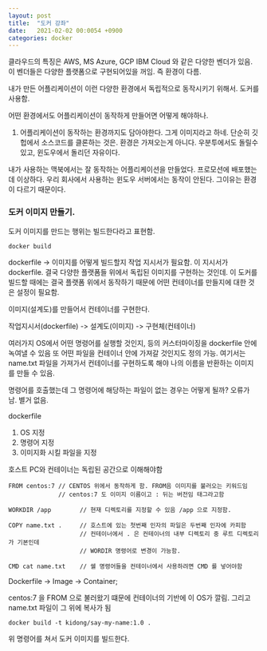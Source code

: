 ```yaml
---
layout: post
title:  "도커 강좌"
date:   2021-02-02 00:0054 +0900
categories: docker
---
```


클라우드의 특징은 AWS, MS Azure, GCP IBM Cloud 와 같은 다양한 벤더가 있음.
이 벤더들은 다양한 플랫폼으로 구현되어있을 꺼임. 즉 환경이 다름.

내가 만든 어플리케이션이 이런 다양한 환경에서 독립적으로 동작시키기 위해서. 도커를 사용함.

어떤 환경에서도 어플리케이션이 동작하게 만들어면 어떻게 해야하나. 

1. 어플리케이션이 동작하는 환경까지도 담아야한다. 그게 이미지라고 하네.
단순히 깃헙에서 소스코드를 클론하는 것은. 환경은 가져오는게 아니다. 우분투에서도 돌릴수 있고, 윈도우에서 돌리던 자유이다.

내가 사용하는 맥북에서는 잘 동작하는 어플리케이션을 만들었다.
프로모션에 배포했는데 이상하다.
우리 회사에서 사용하는 윈도우 서버에서는 동작이 안된다.
그이유는 환경이 다르기 때문이다.

### 도커 이미지 만들기.

도커 이미지를 만드는 행위는 빌드한다라고 표현함.

```
docker build 
```

dockerfile -> 이미지를 어떻게 빌드할지 작업 지시서가 필요함. 이 지시서가 dockerfile.
결국 다양한 플랫폼들 위에서 독립된 이미지를 구현하는 것인데. 이 도커를 빌드할 때에는 
결국 플랫폼 위에서 동작하기 때문에 어떤 컨테이너를 만들지에 대한 것은 설정이 필요함.

이미지(설계도)를 만들어서 컨테이너를 구현한다.

작업지시서(dockerfile) -> 설계도(이미지) -> 구현체(컨테이너)

여러가지 OS에서 어떤 명령어를 실행할 것인지, 등의 커스터마이징을 dockerfile 안에 녹여낼 수 있음
또 어떤 파일을 컨테이너 안에 가져갈 것인지도 정의 가능. 여기서는 name.txt 파일을 가져가서 컨테이너를 구현하도록 해야
나의 이름을 반환하는 이미지를 만들 수 있음.

명령어를 호출했는데 그 명령어에 해당하는 파일이 없는 경우는 어떻게 될까? 오류가 남. 별거 없음.

dockerfile
1. OS 지정
2. 명령어 지정
3. 이미지화 시킬 파일을 지정

호스트 PC와 컨테이너는 독립된 공간으로 이해해야함

```
FROM centos:7 // CENTOS 위에서 동작하게 함. FROM음 이미지를 불러오는 키워드임
              // centos:7 도 이미지 이름이고 : 뒤는 버전임 태그라고함

WORKDIR /app        // 현재 디렉토리를 지정할 수 있음 /app 으로 지정함.              

COPY name.txt .     // 호스트에 있는 첫번째 인자의 파일은 두번째 인자에 카피함
                    // 컨테이너에서 . 은 컨테이너의 내부 디렉토리 중 루트 디렉토리가 기본인데
                    // WORDIR 명령어로 변경이 가능함.

CMD cat name.txt    // 쉘 명령어들을 컨테이너에서 사용하려면 CMD 를 넣어야함                                
```

Dockerfile -> Image -> Container;

centos:7 을 FROM 으로 불러왔기 떄문에 컨테이너의 기반에 이 OS가 깔림. 
그리고 name.txt 파일이 그 위에 복사가 됨

```
docker build -t kidong/say-my-name:1.0 .
```

위 명령어를 쳐서 도커 이미지를 빌드한다.